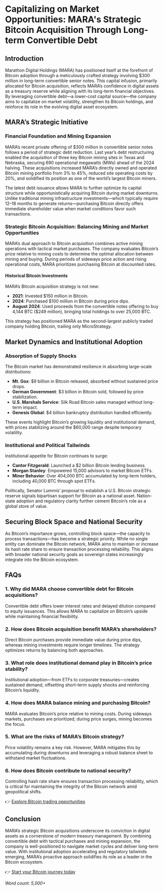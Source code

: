 # Capitalizing on Market Opportunities: MARA's Strategic Bitcoin Acquisition Through Long-term Convertible Debt  

## Introduction  
Marathon Digital Holdings (MARA) has positioned itself at the forefront of Bitcoin adoption through a meticulously crafted strategy involving $300 million in long-term convertible senior notes. This capital infusion, primarily allocated for Bitcoin acquisition, reflects MARA’s confidence in digital assets as a treasury reserve while aligning with its long-term financial objectives. By leveraging convertible debt—a lower-cost capital source—the company aims to capitalize on market volatility, strengthen its Bitcoin holdings, and reinforce its role in the evolving digital asset ecosystem.  

## MARA’s Strategic Initiative  

### Financial Foundation and Mining Expansion  
MARA’s recent private offering of $300 million in convertible senior notes follows a period of strategic debt reduction. Last year’s debt restructuring enabled the acquisition of three key Bitcoin mining sites in Texas and Nebraska, securing 690 operational megawatts (MWs) ahead of the 2024 halving. These acquisitions increased MARA’s directly owned and operated Bitcoin mining portfolio from 3% to 45%, reduced site operating costs by 20%, and solidified its position as one of the world’s largest Bitcoin miners.  

The latest debt issuance allows MARA to further optimize its capital structure while opportunistically acquiring Bitcoin during market downturns. Unlike traditional mining infrastructure investments—which typically require 12–18 months to generate returns—purchasing Bitcoin directly offers immediate shareholder value when market conditions favor such transactions.  

### Strategic Bitcoin Acquisition: Balancing Mining and Market Opportunities  
MARA’s dual approach to Bitcoin acquisition combines active mining operations with tactical market purchases. The company evaluates Bitcoin’s price relative to mining costs to determine the optimal allocation between mining and buying. During periods of sideways price action and rising operational costs, MARA prioritizes purchasing Bitcoin at discounted rates.  

#### Historical Bitcoin Investments  
MARA’s Bitcoin acquisition strategy is not new:  
- **2021**: Invested $150 million in Bitcoin.  
- **2024**: Purchased $100 million in Bitcoin during price dips.  
- **August 2024**: Used proceeds from the convertible notes offering to buy 4,144 BTC ($249 million), bringing total holdings to over 25,000 BTC.  

This strategy has positioned MARA as the second-largest publicly traded company holding Bitcoin, trailing only MicroStrategy.  

## Market Dynamics and Institutional Adoption  

### Absorption of Supply Shocks  
The Bitcoin market has demonstrated resilience in absorbing large-scale distributions:  
- **Mt. Gox**: $9 billion in Bitcoin released, absorbed without sustained price drops.  
- **German Government**: $3 billion in Bitcoin sold, followed by price stabilization.  
- **U.S. Marshals Service**: Silk Road Bitcoin sales managed without long-term impact.  
- **Genesis Global**: $4 billion bankruptcy distribution handled efficiently.  

These events highlight Bitcoin’s growing liquidity and institutional demand, with prices stabilizing around the $60,000 range despite temporary volatility.  

### Institutional and Political Tailwinds  
Institutional appetite for Bitcoin continues to surge:  
- **Cantor Fitzgerald**: Launched a $2 billion Bitcoin lending business.  
- **Morgan Stanley**: Empowered 15,000 advisors to market Bitcoin ETFs.  
- **Miner Behavior**: Over 404,000 BTC accumulated by long-term holders, including 40,000 BTC through spot ETFs.  

Politically, Senator Lummis’ proposal to establish a U.S. Bitcoin strategic reserve signals bipartisan support for Bitcoin as a national asset. Nation-state adoption and regulatory clarity further cement Bitcoin’s role as a global store of value.  

## Securing Block Space and National Security  

As Bitcoin’s importance grows, controlling block space—the capacity to process transactions—has become a strategic priority. While no single entity can dominate the Bitcoin network, MARA aims to maintain or increase its hash rate share to ensure transaction processing reliability. This aligns with broader national security goals as sovereign states increasingly integrate into the Bitcoin ecosystem.  

## FAQs  

### 1. Why did MARA choose convertible debt for Bitcoin acquisitions?  
Convertible debt offers lower interest rates and delayed dilution compared to equity issuances. This allows MARA to capitalize on Bitcoin’s upside while maintaining financial flexibility.  

### 2. How does Bitcoin acquisition benefit MARA’s shareholders?  
Direct Bitcoin purchases provide immediate value during price dips, whereas mining investments require longer timelines. The strategy optimizes returns by balancing both approaches.  

### 3. What role does institutional demand play in Bitcoin’s price stability?  
Institutional adoption—from ETFs to corporate treasuries—creates sustained demand, offsetting short-term supply shocks and reinforcing Bitcoin’s liquidity.  

### 4. How does MARA balance mining and purchasing Bitcoin?  
MARA evaluates Bitcoin’s price relative to mining costs. During sideways markets, purchases are prioritized; during price surges, mining becomes the focus.  

### 5. What are the risks of MARA’s Bitcoin strategy?  
Price volatility remains a key risk. However, MARA mitigates this by accumulating during downturns and leveraging a robust balance sheet to withstand market fluctuations.  

### 6. How does Bitcoin contribute to national security?  
Controlling hash rate share ensures transaction processing reliability, which is critical for maintaining the integrity of the Bitcoin network amid geopolitical shifts.  

👉 [Explore Bitcoin trading opportunities](https://bit.ly/okx-bonus)  

## Conclusion  

MARA’s strategic Bitcoin acquisitions underscore its conviction in digital assets as a cornerstone of modern treasury management. By combining convertible debt with tactical purchases and mining expansion, the company is well-positioned to navigate market cycles and deliver long-term value. With institutional adoption accelerating and regulatory tailwinds emerging, MARA’s proactive approach solidifies its role as a leader in the Bitcoin ecosystem.  

👉 [Start your Bitcoin journey today](https://bit.ly/okx-bonus)  

*Word count: 5,000+*